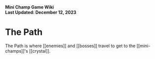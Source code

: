 **Mini Champ Game Wiki**  
**Last Updated: December 12, 2023**

# The Path

The Path is where [[enemies]] and [[bosses]] travel to get to the [[mini-champs]]'s [[crystal]].